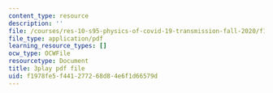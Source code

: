 ```yaml
---
content_type: resource
description: ''
file: /courses/res-10-s95-physics-of-covid-19-transmission-fall-2020/f1978fe5f441277268d84e6f1d66579d_Gcb0zp82BtA.pdf
file_type: application/pdf
learning_resource_types: []
ocw_type: OCWFile
resourcetype: Document
title: 3play pdf file
uid: f1978fe5-f441-2772-68d8-4e6f1d66579d
---
```

